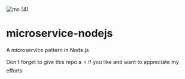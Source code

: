 ![ms (4)](https://user-images.githubusercontent.com/63356649/123547178-937b0c80-d781-11eb-8d8a-c8aa307cff77.png)
# microservice-nodejs
A microservice pattern in Node.js

Don't forget to give this repo a ⭐ if you like and want to appreciate my efforts
